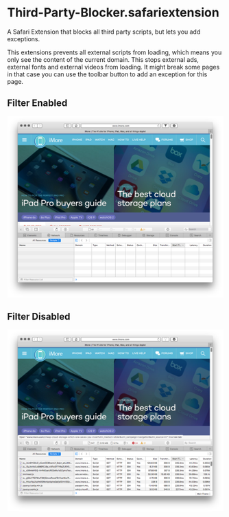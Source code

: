 # Third-Party-Blocker.safariextension
A Safari Extension that blocks all third party scripts, but lets you add exceptions.

This extensions prevents all external scripts from loading, which means you only see the content of the current domain.
This stops external ads, external fonts and external videos from loading. It might break some pages in that case you can use the toolbar button to add an exception for this page.

## Filter Enabled
![screenshot](material/shot1.png)

## Filter Disabled
![screenshot](material/shot2.png)
